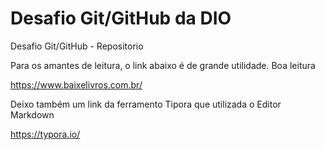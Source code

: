 # Desafio Git/GitHub da DIO

Desafio Git/GitHub - Repositorio

Para os amantes de leitura, o link abaixo é de grande utilidade. Boa leitura

https://www.baixelivros.com.br/

Deixo também um link da ferramento Tipora que utilizada o Editor Markdown

https://typora.io/
